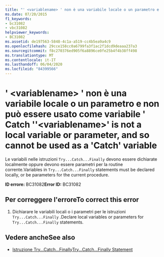 ```yaml
---
title: "' <variablename> ' non è una variabile locale o un parametro e non può essere usato come variabile ' Catch '"
ms.date: 07/20/2015
f1_keywords:
- bc31082
- vbc31082
helpviewer_keywords:
- BC31082
ms.assetid: de197563-5848-4c1a-a519-cc4b5ea9a4c9
ms.openlocfilehash: 29cce158cc0a6799fa3f1ac2f1dcd9deaaa237a3
ms.sourcegitcommit: f8c270376ed905f6a8896ce0fe25b4f4b38ff498
ms.translationtype: MT
ms.contentlocale: it-IT
ms.lasthandoff: 06/04/2020
ms.locfileid: "84399566"
---
```

# <a name="variablename-is-not-a-local-variable-or-parameter-and-so-cannot-be-used-as-a-catch-variable"></a><span data-ttu-id="5e512-102">' \<variablename> ' non è una variabile locale o un parametro e non può essere usato come variabile ' Catch '</span><span class="sxs-lookup"><span data-stu-id="5e512-102">'\<variablename>' is not a local variable or parameter, and so cannot be used as a 'Catch' variable</span></span>
<span data-ttu-id="5e512-103">Le variabili nelle istruzioni `Try...Catch...Finally` devono essere dichiarate localmente oppure devono essere parametri per la routine corrente.</span><span class="sxs-lookup"><span data-stu-id="5e512-103">Variables in `Try...Catch...Finally` statements must be declared locally, or be parameters for the current procedure.</span></span>  
  
 <span data-ttu-id="5e512-104">**ID errore:** BC31082</span><span class="sxs-lookup"><span data-stu-id="5e512-104">**Error ID:** BC31082</span></span>  
  
## <a name="to-correct-this-error"></a><span data-ttu-id="5e512-105">Per correggere l'errore</span><span class="sxs-lookup"><span data-stu-id="5e512-105">To correct this error</span></span>  
  
1. <span data-ttu-id="5e512-106">Dichiarare le variabili locali o i parametri per le istruzioni `Try...Catch...Finally` .</span><span class="sxs-lookup"><span data-stu-id="5e512-106">Declare local variables or parameters for `Try...Catch...Finally` statements.</span></span>  
  
## <a name="see-also"></a><span data-ttu-id="5e512-107">Vedere anche</span><span class="sxs-lookup"><span data-stu-id="5e512-107">See also</span></span>

- [<span data-ttu-id="5e512-108">Istruzione Try...Catch...Finally</span><span class="sxs-lookup"><span data-stu-id="5e512-108">Try...Catch...Finally Statement</span></span>](../language-reference/statements/try-catch-finally-statement.md)

